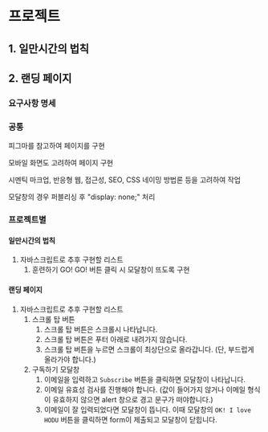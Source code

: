 # 프로젝트

## 1. 일만시간의 법칙

## 2. 랜딩 페이지

### 요구사항 명세

### 공통

피그마를 참고하여 페이지를 구현  

모바일 화면도 고려하여 페이지 구현  

시멘틱 마크업, 반응형 웹, 접근성, SEO, CSS 네이밍 방법론 등을 고려하여 작업  

모달창의 경우 퍼블리싱 후 "display: none;" 처리

### 프로젝트별

#### 일만시간의 법칙

1. 자바스크립트로 추후 구현할 리스트
   1. 훈련하기 GO! GO! 버튼 클릭 시 모달창이 뜨도록 구현

#### 랜딩 페이지

1. 자바스크립트로 추후 구현할 리스트
   1. 스크롤 탑 버튼
      1. 스크롤 탑 버튼은 스크롤시 나타납니다.
      2. 스크롤 탑 버튼은 푸터 아래로 내려가지 않습니다.
      3. 스크롤 탑 버튼을 누르면 스크롤이 최상단으로 올라갑니다. (단, 부드럽게 올라가야 합니다.)
   2. 구독하기 모달창
      1. 이메일을 입력하고 `Subscribe` 버튼을 클릭하면 모달창이 나타납니다.
      2. 이메일 유효성 검사를 진행해야 합니다. (값이 들어가지 않거나 이메일 형식이 유효하지 않으면 alert 창으로 경고 문구가 떠야합니다.)
      3. 이메일이 잘 입력되었다면 모달창이 뜹니다. 이때 모달창의 `OK! I love HODU` 버튼을 클릭하면 form이 제출되고 모달창이 닫힙니다.
